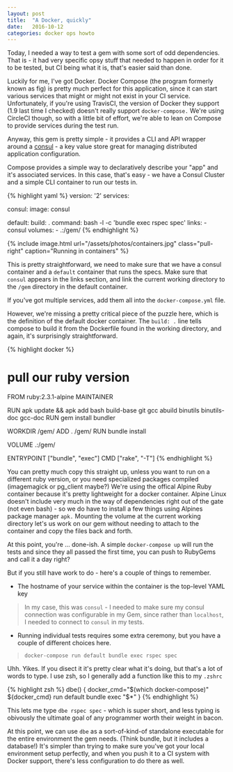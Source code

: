 ```yaml
---
layout: post
title:  "A Docker, quickly"
date:   2016-10-12
categories: docker ops howto
---
```


Today, I needed a way to test a gem with some sort of odd dependencies.  That
is - it had very specific opsy stuff that needed to happen in order for it to
be tested, but CI being what it is, that's easier said than done.


Luckily for me, I've got Docker. Docker Compose (the program formerly known as
fig) is pretty much perfect for this application, since it can start various
services that might or might not exist in your CI service.  Unfortunately, if
you're using TravisCI, the version of Docker they support (1.9 last time I
checked) doesn't really support `docker-compose.`  We're using CircleCI though,
so with a little bit of effort, we're able to lean on Compose to provide services
during the test run.

Anyway, this gem is pretty simple - it provides a CLI and API wrapper around a
[consul](https://www.consul.io) - a key value store great for managing distributed
application configuration.

Compose provides a simple way to declaratively describe your "app" and it's associated
services.  In this case, that's easy - we have a Consul Cluster and a simple CLI
container to run our tests in.

{% highlight yaml %}
version: '2'
services:

  consul:
    image: consul

  default:
    build: .
    command: bash -l -c 'bundle exec rspec spec'
    links:
      - consul
    volumes:
      - .:/gem/
{% endhighlight %}

{% include image.html url="/assets/photos/containers.jpg" class="pull-right" caption="Running in containers" %}

This is pretty straightforward, we need to make sure that we have a consul
container and a `default` container that runs the specs.  Make sure that
`consul` appears in the links section, and link the current working directory to
the `/gem` directory in the default container.

If you've got multiple services, add them all into the `docker-compose.yml` file.

However, we're missing a pretty critical piece of the puzzle here, which is the
definition of the default docker container.  The `build: .` line tells compose to
build it from the Dockerfile found in the working directory, and again, it's
surprisingly straightforward.

{% highlight docker %}
# pull our ruby version
FROM ruby:2.3.1-alpine
MAINTAINER <your name here>

RUN apk update && apk add bash build-base git gcc abuild binutils binutils-doc gcc-doc
RUN gem install bundler

WORKDIR /gem/
ADD . /gem/
RUN bundle install

VOLUME .:/gem/

ENTRYPOINT ["bundle", "exec"]
CMD ["rake", "-T"]
{% endhighlight %}


You can pretty much copy this straight up, unless you want to run on a different
ruby version, or you need specialized packages compiled (imagemagick
or pg_client maybe?)  We're using the offical Alpine Ruby container because it's
pretty lightweight for a docker container.  Alpine Linux doesn't include very much in the
way of dependencies right out of the gate (not even bash) - so we do have to install a few
things using Alpines package manager `apk.` Mounting the volume at the current
working directory let's us work on our gem without needing to attach to the container
and copy the files back and forth.

At this point, you're ... done-ish.  A simple `docker-compose up` will run the tests
and since they all passed the first time, you can push to RubyGems and call it a
day right?

But if you still have work to do - here's a couple of things to remember.

* The hostname of your service within the container is the top-level YAML key

> In my case, this was `consul` - I needed to make sure my consul connection
> was configurable in my Gem, since rather than `localhost`, I needed to
> connect to `consul` in my tests.

* Running individual tests requires some extra ceremony, but you have a couple of
different choices here.

> `docker-compose run default bundle exec rspec spec`

Uhh. Yikes.  If you disect it it's pretty clear what it's doing, but that's a lot
of words to type. I use zsh, so I generally add a function like this to my `.zshrc`

{% highlight zsh %}
dbe() {
  docker_cmd="$(which docker-compose)"
  ${docker_cmd} run default bundle exec "$*"
}
{% endhighlight %}

This lets me type `dbe rspec spec` - which is super short, and less typing is obivously
the ultimate goal of any programmer worth their weight in bacon.

At this point, we can use `dbe` as a sort-of-kind-of standalone executable for the entire
environment the gem needs. (Think bundle, but it includes a database!) It's simpler than
trying to make sure you've got your local environment setup perfectly, and when you push
it to a CI system with Docker support, there's less configuration to do there as well.
